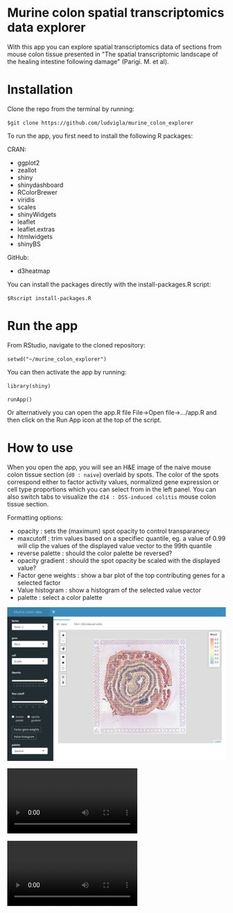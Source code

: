 # Murine colon spatial transcriptomics data explorer
With this app you can explore spatial transcriptomics data of sections from mouse colon tissue presented in "The spatial transcriptomic landscape of the healing intestine following damage" (Parigi. M. et al).

# Installation
Clone the repo from the terminal by running:

`$git clone https://github.com/ludvigla/murine_colon_explorer`

To run the app, you first need to install the following R packages:

CRAN:
- ggplot2
- zeallot
- shiny
- shinydashboard
- RColorBrewer
- viridis
- scales
- shinyWidgets
- leaflet
- leaflet.extras
- htmlwidgets
- shinyBS

GitHub:
- d3heatmap

You can install the packages directly with the install-packages.R script:

`$Rscript install-packages.R`

# Run the app
From RStudio, navigate to the cloned repository:

`setwd("~/murine_colon_explorer")`

You can then activate the app by running:

`library(shiny)`

`runApp()`

Or alternatively you can open the app.R file File->Open file->.../app.R and then click on the Run App icon at the top of the script.

# How to use
When you open the app, you will see an H&E image of the naive mouse colon tissue section (`d0 : naive`) overlaid by spots. The color of the spots correspond either to factor activity values, normalized gene expression or cell type proportions which you can select from in the left panel. You can also switch tabs to visualize the `d14 : DSS-induced colitis` mouse colon tissue section. 

Formatting options:
  * opacity : sets the (maximum) spot opacity to control transparanecy
  * maxcutoff : trim values based on a specifiec quantile, eg. a value of 0.99 will clip the values of the displayed value vector to the 99th quantile
  * reverse palette : should the color palette be reversed?
  * opacity gradient : should the spot opacity be scaled with the displayed value?
  * Factor gene weights : show a bar plot of the top contributing genes for a selected factor
  * Value histogram : show a histogram of the selected value vector
  * palette : select a color palette
  
![](app.png)


![demo](https://user-images.githubusercontent.com/23736938/124124194-73489780-da78-11eb-80c8-0b34c28de1ff.mp4)

![demo](https://user-images.githubusercontent.com/23736938/124124416-aee36180-da78-11eb-857d-e6edf3ef5bc2.mp4)



